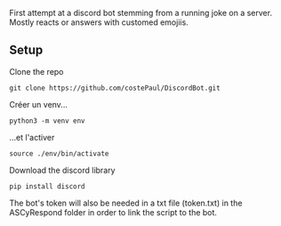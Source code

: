 First attempt at a discord bot stemming from a running joke on a server.
Mostly reacts or answers with customed emojiis.

## Setup

Clone the repo

```
git clone https://github.com/costePaul/DiscordBot.git
```

Créer un venv...
```
python3 -m venv env
```
...et l'activer
```
source ./env/bin/activate
```
Download the discord library
```
pip install discord
```
The bot's token will also be needed in a txt file (token.txt) in the ASCyRespond folder in order to link the script to the bot.